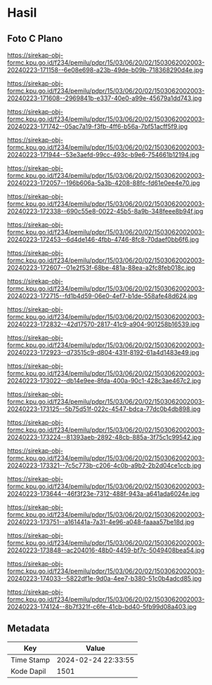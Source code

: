 # Hasil

## Foto C Plano

https://sirekap-obj-formc.kpu.go.id/f234/pemilu/pdpr/15/03/06/20/02/1503062002003-20240223-171158--6e08e698-a23b-49de-b09b-718368290d4e.jpg

https://sirekap-obj-formc.kpu.go.id/f234/pemilu/pdpr/15/03/06/20/02/1503062002003-20240223-171608--2969841b-e337-40e0-a99e-45679a1dd743.jpg

https://sirekap-obj-formc.kpu.go.id/f234/pemilu/pdpr/15/03/06/20/02/1503062002003-20240223-171742--05ac7a19-f3fb-4ff6-b56a-7bf51acff5f9.jpg

https://sirekap-obj-formc.kpu.go.id/f234/pemilu/pdpr/15/03/06/20/02/1503062002003-20240223-171944--53e3aefd-99cc-493c-b9e6-754661b12194.jpg

https://sirekap-obj-formc.kpu.go.id/f234/pemilu/pdpr/15/03/06/20/02/1503062002003-20240223-172057--196b606a-5a3b-4208-88fc-fd61e0ee4e70.jpg

https://sirekap-obj-formc.kpu.go.id/f234/pemilu/pdpr/15/03/06/20/02/1503062002003-20240223-172338--690c55e8-0022-45b5-8a9b-348feee8b94f.jpg

https://sirekap-obj-formc.kpu.go.id/f234/pemilu/pdpr/15/03/06/20/02/1503062002003-20240223-172453--6d4de146-4fbb-4746-8fc8-70daef0bb6f6.jpg

https://sirekap-obj-formc.kpu.go.id/f234/pemilu/pdpr/15/03/06/20/02/1503062002003-20240223-172607--01e2f53f-68be-481a-88ea-a2fc8feb018c.jpg

https://sirekap-obj-formc.kpu.go.id/f234/pemilu/pdpr/15/03/06/20/02/1503062002003-20240223-172715--fd1b4d59-06e0-4ef7-b1de-558afe48d624.jpg

https://sirekap-obj-formc.kpu.go.id/f234/pemilu/pdpr/15/03/06/20/02/1503062002003-20240223-172832--42d17570-2817-41c9-a904-901258b16539.jpg

https://sirekap-obj-formc.kpu.go.id/f234/pemilu/pdpr/15/03/06/20/02/1503062002003-20240223-172923--d73515c9-d804-431f-8192-61a4d1483e49.jpg

https://sirekap-obj-formc.kpu.go.id/f234/pemilu/pdpr/15/03/06/20/02/1503062002003-20240223-173022--db14e9ee-8fda-400a-90c1-428c3ae467c2.jpg

https://sirekap-obj-formc.kpu.go.id/f234/pemilu/pdpr/15/03/06/20/02/1503062002003-20240223-173125--5b75d51f-022c-4547-bdca-77dc0b4db898.jpg

https://sirekap-obj-formc.kpu.go.id/f234/pemilu/pdpr/15/03/06/20/02/1503062002003-20240223-173224--81393aeb-2892-48cb-885a-3f75c1c99542.jpg

https://sirekap-obj-formc.kpu.go.id/f234/pemilu/pdpr/15/03/06/20/02/1503062002003-20240223-173321--7c5c773b-c206-4c0b-a9b2-2b2d04ce1ccb.jpg

https://sirekap-obj-formc.kpu.go.id/f234/pemilu/pdpr/15/03/06/20/02/1503062002003-20240223-173644--46f3f23e-7312-488f-943a-a641ada6024e.jpg

https://sirekap-obj-formc.kpu.go.id/f234/pemilu/pdpr/15/03/06/20/02/1503062002003-20240223-173751--a161441a-7a31-4e96-a048-faaaa57be18d.jpg

https://sirekap-obj-formc.kpu.go.id/f234/pemilu/pdpr/15/03/06/20/02/1503062002003-20240223-173848--ac204016-48b0-4459-bf7c-5049408bea54.jpg

https://sirekap-obj-formc.kpu.go.id/f234/pemilu/pdpr/15/03/06/20/02/1503062002003-20240223-174033--5822df1e-9d0a-4ee7-b380-51c0b4adcd85.jpg

https://sirekap-obj-formc.kpu.go.id/f234/pemilu/pdpr/15/03/06/20/02/1503062002003-20240223-174124--8b7f321f-c6fe-41cb-bd40-5fb99d08a403.jpg


## Metadata

| Key        | Value               |
| ---------- | ------------------- |
| Time Stamp | 2024-02-24 22:33:55 |
| Kode Dapil | 1501                |



